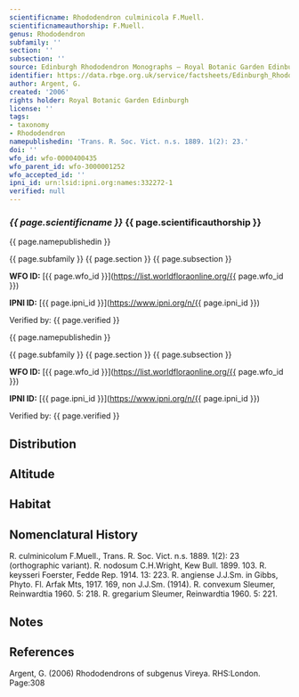 ```yaml
---
scientificname: Rhododendron culminicola F.Muell.
scientificnameauthorship: F.Muell.
genus: Rhododendron
subfamily: ''
section: ''
subsection: ''
source: Edinburgh Rhododendron Monographs – Royal Botanic Garden Edinburgh
identifier: https://data.rbge.org.uk/service/factsheets/Edinburgh_Rhododendron_Monographs.xhtml
author: Argent, G.
created: '2006'
rights holder: Royal Botanic Garden Edinburgh
license: ''
tags:
- taxonomy
- Rhododendron
namepublishedin: 'Trans. R. Soc. Vict. n.s. 1889. 1(2): 23.'
doi: ''
wfo_id: wfo-0000400435
wfo_parent_id: wfo-3000001252
wfo_accepted_id: ''
ipni_id: urn:lsid:ipni.org:names:332272-1
verified: null
---
```

### _{{ page.scientificname }}_ {{ page.scientificauthorship }}
 {{ page.namepublishedin }}

{{ page.subfamily }} {{ page.section }} {{ page.subsection }}

**WFO ID:** [{{ page.wfo_id }}](https://list.worldfloraonline.org/{{ page.wfo_id }})

**IPNI ID:** [{{ page.ipni_id }}](https://www.ipni.org/n/{{ page.ipni_id }})

Verified by: {{ page.verified }}

 {{ page.namepublishedin }}

{{ page.subfamily }} {{ page.section }} {{ page.subsection }}

**WFO ID:** [{{ page.wfo_id }}](https://list.worldfloraonline.org/{{ page.wfo_id }})

**IPNI ID:** [{{ page.ipni_id }}](https://www.ipni.org/n/{{ page.ipni_id }})

Verified by: {{ page.verified }}





## Distribution


## Altitude


## Habitat


## Nomenclatural History
R. culminicolum F.Muell., Trans. R. Soc. Vict. n.s. 1889. 1(2): 23 (orthographic variant). R. nodosum C.H.Wright, Kew Bull. 1899. 103. R. keysseri Foerster, Fedde Rep. 1914. 13: 223. R. angiense J.J.Sm. in Gibbs, Phyto. Fl. Arfak Mts, 1917. 169, non J.J.Sm. (1914). R. convexum Sleumer, Reinwardtia 1960. 5: 218. R. gregarium Sleumer, Reinwardtia 1960. 5: 221.
                       
## Notes


## References

Argent, G. (2006) Rhododendrons of subgenus Vireya. RHS:London. Page:308
